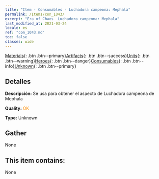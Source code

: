 ```yaml
---
title: "Item - Consumables - Luchadora campeona: Mephala"
permalink: /Items/con_1043/
excerpt: "Era of Chaos  Luchadora campeona: Mephala"
last_modified_at: 2021-03-24
locale: es
ref: "con_1043.md"
toc: false
classes: wide
---
```

 [Materials](/es/Items/){: .btn .btn--primary}[Artifacts](/es/Items/Artifacts/){: .btn .btn--success}[Units](/es/Items/Units/){: .btn .btn--warning}[Heroes](/es/Items/Heroes/){: .btn .btn--danger}[Consumables](/es/Items/Consumables/){: .btn .btn--info}[Unknown](/es/Items/Unknown/){: .btn .btn--primary}

## Detalles
 **Descripción:** Se usa para obtener el aspecto de Luchadora campeona de Mephala

 **Quality:** <span style="color: #FF8C00">OK</span>

 **Type:** Unknown

## Gather

  None

## This item contains:

  None

